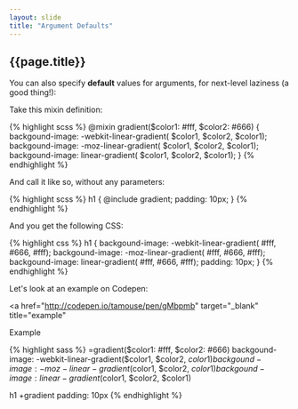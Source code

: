 ```yaml
---
layout: slide
title: "Argument Defaults"
---
```


<section>

## {{page.title}}

You can also specify **default** values for
arguments, for next-level laziness (a good thing!):

</section>

<section>

Take this mixin definition:

{% highlight scss %}
@mixin gradient($color1: #fff, $color2: #666)
{
  backgound-image: -webkit-linear-gradient(
    $color1, $color2, $color1);
  backgound-image: -moz-linear-gradient(
    $color1, $color2, $color1);
  backgound-image: linear-gradient(
    $color1, $color2, $color1);
}
{% endhighlight %}

</section>

<section>

And call it like so, without any parameters:

{% highlight scss %}
h1 {
  @include gradient;
  padding: 10px;
}
{% endhighlight %}

</section>

<section>

And you get the following CSS:


{% highlight css %}
h1 {
  backgound-image: -webkit-linear-gradient(
    #fff, #666, #fff);
  backgound-image: -moz-linear-gradient(
    #fff, #666, #fff);
  backgound-image: linear-gradient(
    #fff, #666, #fff);
  padding: 10px; }
{% endhighlight %}

</section>

<section>

Let's look at an example on Codepen:

<a href="http://codepen.io/tamouse/pen/gMbpmb"
target="_blank"
title="example"
>
Example
</a>



</section>



<aside class="notes">



{% highlight sass %}
=gradient($color1: #fff, $color2: #666)
  backgound-image: -webkit-linear-gradient($color1, $color2, $color1)
  backgound-image: -moz-linear-gradient($color1, $color2, $color1)
  backgound-image: linear-gradient($color1, $color2, $color1)

h1
  +gradient
  padding: 10px
{% endhighlight %}



</aside>
